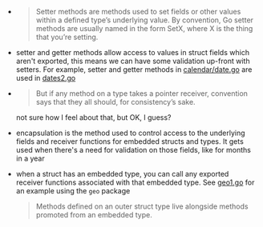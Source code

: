 - > Setter methods are methods used to set fields or other values within a defined type’s underlying value.
By convention, Go setter methods are usually named in the form SetX, where X is the thing that you’re setting.

- setter and getter methods allow access to values in struct fields which aren't exported, this means we can have some validation up-front with setters. For example, setter and getter methods in [calendar/date.go](calendar/date.go) are used in [dates2.go](dates2.go)

- > But if any method on a type takes a pointer receiver, convention says that they all should, for consistency’s sake.

    not sure how I feel about that, but OK, I guess?

- encapsulation is the method used to control access to the underlying fields and receiver functions for embedded structs and types. It gets used when there's a need for validation on those fields, like for months in a year
- when a struct has an embedded type, you can call any exported receiver functions associated with that embedded type. See [geo1.go](geo1.go) for an example using the `geo` package
    > Methods defined on an outer struct type live alongside methods promoted from an embedded type.
